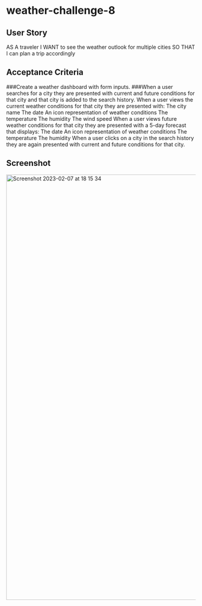 # weather-challenge-8

## User Story 

AS A traveler
I WANT to see the weather outlook for multiple cities
SO THAT I can plan a trip accordingly

## Acceptance Criteria

###Create a weather dashboard with form inputs.
###When a user searches for a city they are presented with current and future conditions for that city and that city is added to the search history.
When a user views the current weather conditions for that city they are presented with:
The city name
The date
An icon representation of weather conditions
The temperature
The humidity
The wind speed
When a user views future weather conditions for that city they are presented with a 5-day forecast that displays:
The date
An icon representation of weather conditions
The temperature
The humidity
When a user clicks on a city in the search history they are again presented with current and future conditions for that city.

## Screenshot

<img width="1132" alt="Screenshot 2023-02-07 at 18 15 34" src="https://user-images.githubusercontent.com/118719996/217333356-60149645-7717-4386-8a7d-eee966072ca8.png">
